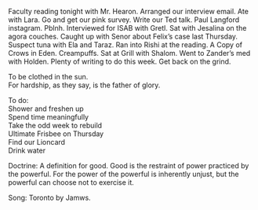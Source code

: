 Faculty reading tonight with Mr. Hearon. Arranged our interview email. Ate with Lara. Go and get our pink survey. Write our Ted talk. Paul Langford instagram. Pblnh. Interviewed for ISAB with Gretl. Sat with Jesalina on the agora couches. Caught up with Senor about Felix’s case last Thursday. Suspect tuna with Ela and Taraz. Ran into Rishi at the reading. A Copy of Crows in Eden. Creampuffs. Sat at Grill with Shalom. Went to Zander’s med with Holden. Plenty of writing to do this week. Get back on the grind. 

To be clothed in the sun.  
For hardship, as they say, is the father of glory.

To do:   
Shower and freshen up  
Spend time meaningfully  
Take the odd week to rebuild  
Ultimate Frisbee on Thursday  
Find our Lioncard  
Drink water

Doctrine: A definition for good. Good is the restraint of power practiced by the powerful. For the power of the powerful is inherently unjust, but the powerful can choose not to exercise it.

Song: Toronto by Jamws.